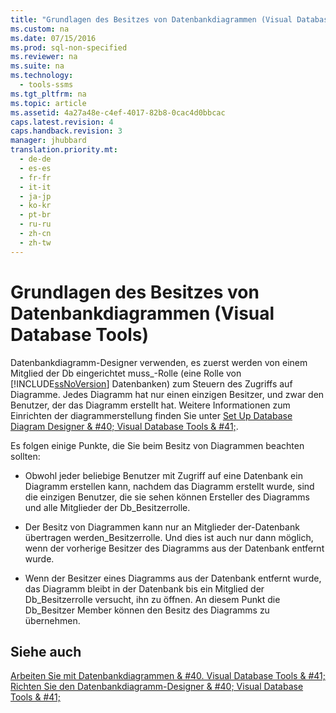 ```yaml
---
title: "Grundlagen des Besitzes von Datenbankdiagrammen (Visual Database Tools)"
ms.custom: na
ms.date: 07/15/2016
ms.prod: sql-non-specified
ms.reviewer: na
ms.suite: na
ms.technology: 
  - tools-ssms
ms.tgt_pltfrm: na
ms.topic: article
ms.assetid: 4a27a48e-c4ef-4017-82b8-0cac4d0bbcac
caps.latest.revision: 4
caps.handback.revision: 3
manager: jhubbard
translation.priority.mt: 
  - de-de
  - es-es
  - fr-fr
  - it-it
  - ja-jp
  - ko-kr
  - pt-br
  - ru-ru
  - zh-cn
  - zh-tw
---
```

# Grundlagen des Besitzes von Datenbankdiagrammen (Visual Database Tools)
Datenbankdiagramm-Designer verwenden, es zuerst werden von einem Mitglied der Db eingerichtet muss\_-Rolle (eine Rolle von [!INCLUDE[ssNoVersion](../content/includes/ssNoVersion_md.md)] Datenbanken) zum Steuern des Zugriffs auf Diagramme. Jedes Diagramm hat nur einen einzigen Besitzer, und zwar den Benutzer, der das Diagramm erstellt hat. Weitere Informationen zum Einrichten der diagrammerstellung finden Sie unter [Set Up Database Diagram Designer & #40; Visual Database Tools & #41;](../content/Set-Up-Database-Diagram-Designer--Visual-Database-Tools-.md).  
  
Es folgen einige Punkte, die Sie beim Besitz von Diagrammen beachten sollten:  
  
-   Obwohl jeder beliebige Benutzer mit Zugriff auf eine Datenbank ein Diagramm erstellen kann, nachdem das Diagramm erstellt wurde, sind die einzigen Benutzer, die sie sehen können Ersteller des Diagramms und alle Mitglieder der Db\_Besitzerrolle.  
  
-   Der Besitz von Diagrammen kann nur an Mitglieder der-Datenbank übertragen werden\_Besitzerrolle. Und dies ist auch nur dann möglich, wenn der vorherige Besitzer des Diagramms aus der Datenbank entfernt wurde.  
  
-   Wenn der Besitzer eines Diagramms aus der Datenbank entfernt wurde, das Diagramm bleibt in der Datenbank bis ein Mitglied der Db\_Besitzerrolle versucht, ihn zu öffnen. An diesem Punkt die Db\_Besitzer Member können den Besitz des Diagramms zu übernehmen.  
  
## Siehe auch  
[Arbeiten Sie mit Datenbankdiagrammen & #40. Visual Database Tools & #41;](../content/Work-with-Database-Diagrams--Visual-Database-Tools-.md)  
[Richten Sie den Datenbankdiagramm-Designer & #40; Visual Database Tools & #41;](../content/Set-Up-Database-Diagram-Designer--Visual-Database-Tools-.md)  
  
